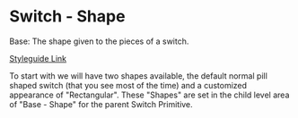# Switch - Shape

Base: The shape given to the pieces of a switch.

[Styleguide Link](https://zpl.io/2GPxAyY)

To start with we will have two shapes available, the default normal pill shaped switch  (that you see most of the time) and a customized appearance of "Rectangular". These "Shapes" are set in the child level area of "Base - Shape" for the parent Switch Primitive.

